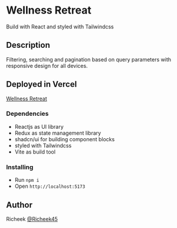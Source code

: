 # Wellness Retreat

Build with React and styled with Tailwindcss

## Description

Filtering, searching and pagination based on query parameters with responsive design for all devices. 

## Deployed in Vercel

[Wellness Retreat](https://retreat-assignment.vercel.app/)

### Dependencies

* Reactjs as UI library
* Redux as state management library
* shadcn/ui for building component blocks
* styled with Tailwindcss
* Vite as build tool

### Installing

* Run `npm i`
* Open `http://localhost:5173`


## Author

Richeek [@Richeek45](https://x.com/Richeek45)
